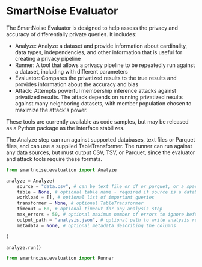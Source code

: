 # SmartNoise Evaluator

The SmartNoise Evaluator is designed to help assess the privacy and accuracy of differentially private queries. It includes:

* Analyze: Analyze a dataset and provide information about cardinality, data types, independencies, and other information that is useful for creating a privacy pipeline
* Runner: A tool that allows a privacy pipeline to be repeatedly run against a dataset, including with different parameters
* Evaluator: Compares the privatized results to the true results and provides information about the accuracy and bias
* Attack: Attempts powerful membership inference attacks against privatized results.  The attack depends on running privatized results against many neighboring datasets, with member population chosen to maximize the attack's power.

These tools are currently available as code samples, but may be released as a Python package as the interface stabilizes.

The Analyze step can run against supported databases, text files or Parquet files, and can use a supplied TableTransformer.  The runner can run against any data sources, but must output CSV, TSV, or Parquet, since the evaluator and attack tools require these formats.

```python
from smartnoise.evaluation import Analyze

analyze = Analyze(
    source = "data.csv", # can be text file or df or parquet, or a spark session or database connection
    table = None, # optional table name - required if source is a database or spark session
    workload = [], # optional list of important queries
    transformer = None, # optional TableTransformer
    timeout = 60, # optional timeout for any analysis step
    max_errors = 50, # optional maximum number of errors to ignore before failing
    output_path = "analysis.json", # optional path to write analysis results
    metadata = None, # optional metadata describing the columns

)

analyze.run()

```

```python
from smartnoise.evaluation import Runner


